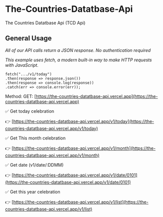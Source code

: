 # The-Countries-Datatbase-Api
The Countries Datatbase Api (TCD Api)

General Usage
-------------

_All of our API calls return a JSON response. No authentication required_  

_This example uses fetch, a modern built-in way to make HTTP requests with JavaScript._

  ```
  fetch(".../v1/today")
  .then(response => response.json())
  .then(response => console.log(response))
  .catch(err => console.error(err));
  ```
  
  

Method: GET: [https://the-countries-datatbase-api.vercel.app](https://the-countries-datatbase-api.vercel.app)

✅ Get today celebration

👉 [https://the-countries-datatbase-api.vercel.app/v1/today](https://the-countries-datatbase-api.vercel.app/v1/today)

✅ Get This month celebration

👉 [https://the-countries-datatbase-api.vercel.app/v1/month](https://the-countries-datatbase-api.vercel.app/v1/month)

✅ Get date (v1/date/:DDMM)

👉 [https://the-countries-datatbase-api.vercel.app/v1/date/0101](https://the-countries-datatbase-api.vercel.app/v1/date/0101)


✅ Get this year celebration

👉 [https://the-countries-datatbase-api.vercel.app/v1/list](https://the-countries-datatbase-api.vercel.app/v1/list)
